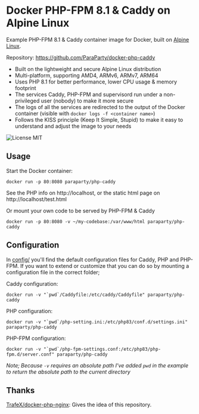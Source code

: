 # Docker PHP-FPM 8.1 & Caddy on Alpine Linux
Example PHP-FPM 8.1 & Caddy container image for Docker, built on [Alpine Linux](https://www.alpinelinux.org/).

Repository: https://github.com/ParaParty/docker-php-caddy

* Built on the lightweight and secure Alpine Linux distribution
* Multi-platform, supporting AMD4, ARMv6, ARMv7, ARM64
* Uses PHP 8.1 for better performance, lower CPU usage & memory footprint
* The services Caddy, PHP-FPM and supervisord run under a non-privileged user (nobody) to make it more secure
* The logs of all the services are redirected to the output of the Docker container (visible with `docker logs -f <container name>`)
* Follows the KISS principle (Keep It Simple, Stupid) to make it easy to understand and adjust the image to your needs

![License MIT](https://img.shields.io/badge/license-MIT-blue.svg)

## Usage

Start the Docker container:

    docker run -p 80:8080 paraparty/php-caddy

See the PHP info on http://localhost, or the static html page on http://localhost/test.html

Or mount your own code to be served by PHP-FPM & Caddy

    docker run -p 80:8080 -v ~/my-codebase:/var/www/html paraparty/php-caddy

## Configuration
In [config/](config/) you'll find the default configuration files for Caddy, PHP and PHP-FPM.
If you want to extend or customize that you can do so by mounting a configuration file in the correct folder;

Caddy configuration:

    docker run -v "`pwd`/Caddyfile:/etc/caddy/Caddyfile" paraparty/php-caddy

PHP configuration:

    docker run -v "`pwd`/php-setting.ini:/etc/php83/conf.d/settings.ini" paraparty/php-caddy

PHP-FPM configuration:

    docker run -v "`pwd`/php-fpm-settings.conf:/etc/php83/php-fpm.d/server.conf" paraparty/php-caddy

_Note; Because `-v` requires an absolute path I've added `pwd` in the example to return the absolute path to the current directory_

## Thanks
[TrafeX/docker-php-nginx](https://github.com/TrafeX/docker-php-nginx): Gives the idea of this repository.